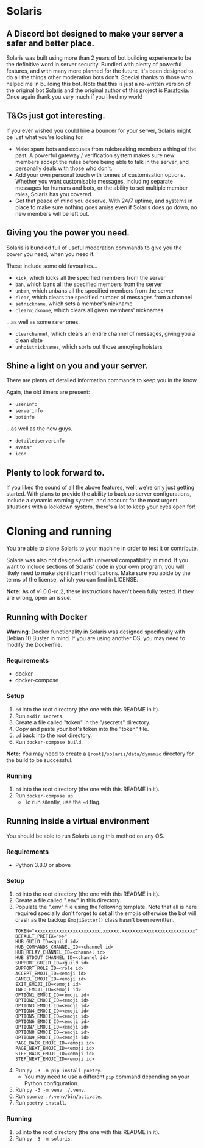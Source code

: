 # Solaris
## A Discord bot designed to make your server a safer and better place.
Solaris was built using more than 2 years of bot building experience to be the definitive word in server security. Bundled with plenty of powerful features, and with many more planned for the future, it's been designed to do all the things other moderation bots don't. Special thanks to those who helped me in building this bot. Note that this is just a re-written version of the original bot [Solaris](https://github.com/parafoxia/Solaris) and the original author of this project is [Parafoxia](https://github.com/parafoxia). Once again thank you very much if you liked my work!

## T&Cs just got interesting.
If you ever wished you could hire a bouncer for your server, Solaris might be just what you're looking for.

- Make spam bots and excuses from rulebreaking members a thing of the past. A powerful gateway / verification system makes sure new members accept the rules before being able to talk in the server, and personally deals with those who don't.
- Add your own personal touch with tonnes of customisation options. Whether you want customisable messages, including separate messages for humans and bots, or the ability to set multiple member roles, Solaris has you covered.
- Get that peace of mind you deserve. With 24/7 uptime, and systems in place to make sure nothing goes amiss even if Solaris does go down, no new members will be left out.

## Giving you the power you need.
Solaris is bundled full of useful moderation commands to give you the power you need, when you need it.

These include some old favourites...
- `kick`, which kicks all the specified members from the server
- `ban`, which bans all the specified members from the server
- `unban`, which unbans all the specified members from the server
- `clear`, which clears the specified number of messages from a channel
- `setnickname`, which sets a member's nickname
- `clearnickname`, which clears all given members' nicknames

...as well as some rarer ones.
- `clearchannel`, which clears an entire channel of messages, giving you a clean slate
- `unhoistnicknames`, which sorts out those annoying hoisters

## Shine a light on you and your server.
There are plenty of detailed information commands to keep you in the know.

Again, the old timers are present:
- `userinfo`
- `serverinfo`
- `botinfo`

...as well as the new guys.
- `detailedserverinfo`
- `avatar`
- `icon`

## Plenty to look forward to.
If you liked the sound of all the above features, well, we're only just getting started. With plans to provide the ability to back up server configurations, include a dynamic warning system, and account for the most urgent situations with a lockdown system, there's a lot to keep your eyes open for!

# Cloning and running
You are able to clone Solaris to your machine in order to test it or contribute.

Solaris was also not designed with universal compatibility in mind. If you want to include sections of Solaris' code in your own program, you will likely need to make significant modifications. Make sure you abide by the terms of the license, which you can find in LICENSE.

**Note:** As of v1.0.0-rc.2, these instructions haven't been fully tested. If they are wrong, open an issue.

## Running with Docker
**Warning**: Docker functionality in Solaris was designed specifically with Debian 10 Buster in mind. If you are using another OS, you may need to modify the Dockerfile.

### Requirements
- docker
- docker-compose

### Setup
1. `cd` into the root directory (the one with this README in it).
2. Run `mkdir secrets`.
3. Create a file called "token" in the "/secrets" directory.
4. Copy and paste your bot's token into the "token" file.
5. `cd` back into the root directory.
6. Run `docker-compose build`.

**Note:** You may need to create a `[root]/solaris/data/dynamic` directory for the build to be successful.

### Running
1. `cd` into the root directory (the one with this README in it).
2. Run `docker-compose up`.
    - To run silently, use the `-d` flag.

## Running inside a virtual environment
You should be able to run Solaris using this method on any OS.

### Requirements
- Python 3.8.0 or above

### Setup
1. `cd` into the root directory (the one with this README in it).
2. Create a file called ".env" in this directory.
3. Populate the ".env" file using the following template. Note that all is here required specially don't forget to set all the emojis otherwise the bot will crash as the backup `EmojiGetter()` class hasn't been rewritten.
    ```
    TOKEN="xxxxxxxxxxxxxxxxxxxxxxxx.xxxxxx.xxxxxxxxxxxxxxxxxxxxxxxxxxx"
    DEFAULT_PREFIX=">>"
    HUB_GUILD_ID=<guild id>
    HUB_COMMANDS_CHANNEL_ID=<channel id>
    HUB_RELAY_CHANNEL_ID=<channel id>
    HUB_STDOUT_CHANNEL_ID=<channel id>
    SUPPORT_GUILD_ID=<guild id>
    SUPPORT_ROLE_ID=<role id>
    ACCEPT_EMOJI_ID=<emoji id>
    CANCEL_EMOJI_ID=<emoji id>
    EXIT_EMOJI_ID=<emoji id>
    INFO_EMOJI_ID=<emoji id>
    OPTION1_EMOJI_ID=<emoji id>
    OPTION2_EMOJI_ID=<emoji id>
    OPTION3_EMOJI_ID=<emoji id>
    OPTION4_EMOJI_ID=<emoji id>
    OPTION5_EMOJI_ID=<emoji id>
    OPTION6_EMOJI_ID=<emoji id>
    OPTION7_EMOJI_ID=<emoji id>
    OPTION8_EMOJI_ID=<emoji id>
    OPTION9_EMOJI_ID=<emoji id>
    PAGE_BACK_EMOJI_ID=<emoji id>
    PAGE_NEXT_EMOJI_ID=<emoji id>
    STEP_BACK_EMOJI_ID=<emoji id>
    STEP_NEXT_EMOJI_ID=<emoji id>
    ```
4. Run `py -3 -m pip install poetry`.
    - You may need to use a different `pip` command depending on your Python configuration.
5. Run `py -3 -m venv ./.venv`.
6. Run `source ./.venv/bin/activate`.
7. Run `poetry install`.

### Running
1. `cd` into the root directory (the one with this README in it).
2. Run `py -3 -m solaris`.

